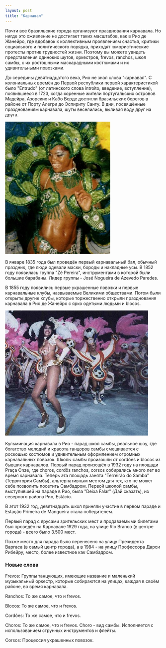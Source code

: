 ```yaml
---
layout: post
title: "Карнавал"
---
```


Почти все бразильские города организуют празднования карнавала. Но нигде это оживление не достигает таких масштабов, как в Рио де Жанейро, где вдобавок к коллективным проявлениям счастья, критики социального и политического порядка, приходят юмористические протесты против трудностей жизни. Поэтому вы можете увидеть представления одиноких шутов, оркестров, frevos, ranchos, школ самбы, с их ростошными маскарадными костюмами и их удивительными повозками.

До середины девятнадцатого века, Рио не знал слова "карнавал". С колониальных времён до Первой республики первой характеристикой было "Entrudo" (от латинского слова introito, введение, вступление), появившееся в 1723, когда коренные жители португальских островов Мадейра, Азорских и Кабо Верде достигли бразильских берегов в районе от Порту Алегри до Эспириту Санту. В дни, посвящённые празднованиям карнавала, шуты веселились, выливая воду друг на друга.

![3.jpg](/img/carnaval/big/3.jpg)

В январе 1835 года был проведён первый карнавальный бал, обычный праздник, где люди одевали маски, бороды и накладные усы. В 1852 году появилась группа "Zé Pereira", инструментами в которой были большие барабаны. Лидер группы - José Nogueira de Azevedo Paredes.

В 1855 году появились первые украшенные повозки и первые карнавальные клубы, назвываемые Великими обществами. Потом были открыты другие клубы, которые торжественно открыли празднования карнавала в Рио де Жанейро с ярко одетыми людьми и blocos.

![13.jpg](/img/carnaval/big/13.jpg)

Кульминация карнавала в Рио - парад школ самбы, реальное шоу, где богатство мелодий и красота танцоров самбы смешивается с роскошью костюмов и удивительным оформлением огромных карнавальных повозок. Школы самбы произошли от cordões и blocos из бывших карнавалов. Первый парад произошёл в 1932 году на площади Praça Onze, где choros, cordõs ranchos, corsos собирались много лет во время карнавала. Теперь эта площадь занята "Terreirão do Samba" (Территория Самбы), альтернативным местом для тех, кто не может себе позволить посетить Самбадром. Первой школой самбы, выступившей на параде в Рио, была "Deixa Falar" (Дай сказать), из северного района Рио, Estácio.

В этот 1932 год, девятнадцать школ приняли участие в первом параде и Estação Primeira de Mangueira стала победителем.

Первый парад с ярусами зрительских мест и продаваемыми билетами был проведён на Карнавале 1929 года, на улице Rio Branco (в центре города) - всего было 3.500 мест.

Позже место для парада было перенесено на улицу Президента Варгаса (в самый центр города), а в 1984 - на улицу Профессора Дарси Рибейру, место, более известное как Самбадром.

### Новые слова

Frevos: Группы танцующих, имеющие название и маленький музыкальный оркестр, которые собираются на улицах, каждая в своём районе, во время карнавала.

Ranchos: То же самое, что и frevos.

Blocos: То же самое, что и frevos.

Cordões: То же самое, что и frevos.

Choros: То же самое, что и frevos. Choro - вид самбы. Исполняется с использованием струнных инструментов и флейты.

Corsos: Процессия украшенных повозок.